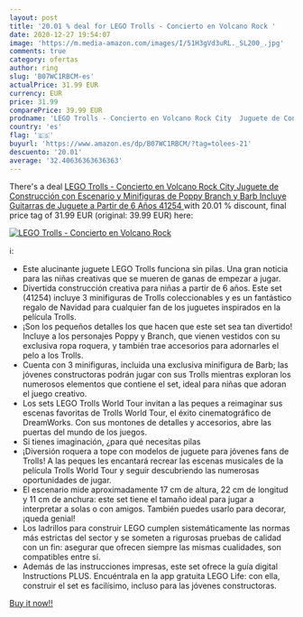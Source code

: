 ```yaml
---
layout: post
title: '20.01 % deal for LEGO Trolls - Concierto en Volcano Rock '
date: 2020-12-27 19:54:07
image: 'https://m.media-amazon.com/images/I/51H3gVd3uRL._SL200_.jpg'
comments: true
category: ofertas
author: ring
slug: 'B07WC1RBCM-es'
actualPrice: 31.99 EUR
currency: EUR
price: 31.99
comparePrice: 39.99 EUR
prodname: 'LEGO Trolls - Concierto en Volcano Rock City  Juguete de Construcción con Escenario y Minifiguras de Poppy  Branch y Barb  Incluye Guitarras de Juguete  a Partir de 6 Años  41254 '
country: 'es'
flag: '🇪🇸'
buyurl: 'https://www.amazon.es/dp/B07WC1RBCM/?tag=tolees-21'
descuento: '20.01'
average: '32.40636363636363'
---
```


There's a deal [LEGO Trolls - Concierto en Volcano Rock City  Juguete de Construcción con Escenario y Minifiguras de Poppy  Branch y Barb  Incluye Guitarras de Juguete  a Partir de 6 Años  41254 ](https://www.amazon.es/dp/B07WC1RBCM/?tag=tolees-21)  with  20.01 % discount, final price tag of  31.99 EUR (original: 39.99 EUR) here:

[![LEGO Trolls - Concierto en Volcano Rock ](https://m.media-amazon.com/images/I/51H3gVd3uRL._SL200_.jpg)](https://www.amazon.es/dp/B07WC1RBCM/?tag=tolees-21)

ℹ️:

- Este alucinante juguete LEGO Trolls funciona sin pilas. Una gran noticia para las niñas creativas que se mueren de ganas de empezar a jugar.
- Divertida construcción creativa para niñas a partir de 6 años. Este set (41254) incluye 3 minifiguras de Trolls coleccionables y es un fantástico regalo de Navidad para cualquier fan de los juguetes inspirados en la película Trolls.
- ¡Son los pequeños detalles los que hacen que este set sea tan divertido! Incluye a los personajes Poppy y Branch, que vienen vestidos con su exclusiva ropa roquera, y también trae accesorios para adornarles el pelo a los Trolls.
- Cuenta con 3 minifiguras, incluida una exclusiva minifigura de Barb; las jóvenes constructoras podrán jugar con sus Trolls mientras exploran los numerosos elementos que contiene el set, ideal para niñas que adoran el juego creativo.
- Los sets LEGO Trolls World Tour invitan a las peques a reimaginar sus escenas favoritas de Trolls World Tour, el éxito cinematográfico de DreamWorks. Con sus montones de detalles y accesorios, abre las puertas del mundo de los juegos.
- Si tienes imaginación, ¿para qué necesitas pilas
- ¡Diversión roquera a tope con modelos de juguete para jóvenes fans de Trolls! A las peques les encantará recrear las escenas musicales de la película Trolls World Tour y seguir descubriendo las numerosas oportunidades de jugar.
- El escenario mide aproximadamente 17 cm de altura, 22 cm de longitud y 11 cm de anchura: este set tiene el tamaño ideal para jugar a interpretar a solas o con amigos. También puedes usarlo para decorar, ¡queda genial!
- Los ladrillos para construir LEGO cumplen sistemáticamente las normas más estrictas del sector y se someten a rigurosas pruebas de calidad con un fin: asegurar que ofrecen siempre las mismas cualidades, son compatibles entre sí.
- Además de las instrucciones impresas, este set ofrece la guía digital Instructions PLUS. Encuéntrala en la app gratuita LEGO Life: con ella, construir el set es facilísimo, incluso para las jóvenes constructoras.

[Buy it now!!](https://www.amazon.es/dp/B07WC1RBCM/?tag=tolees-21)
